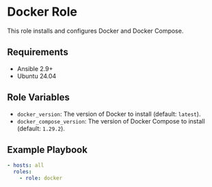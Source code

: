 # Docker Role

This role installs and configures Docker and Docker Compose.

## Requirements

- Ansible 2.9+
- Ubuntu 24.04

## Role Variables

- `docker_version`: The version of Docker to install (default: `latest`).
- `docker_compose_version`: The version of Docker Compose to install (default: `1.29.2`).

## Example Playbook

```yaml
- hosts: all
  roles:
    - role: docker
```